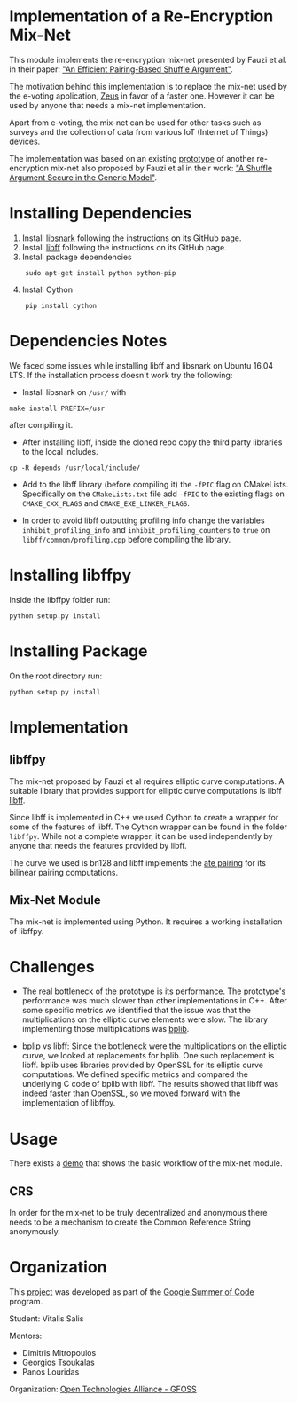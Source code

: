 Implementation of a Re-Encryption Mix-Net
======================================================

This module implements the re-encryption mix-net
presented by Fauzi et al. in their paper:
["An Efficient Pairing-Based Shuffle Argument"](http://kodu.ut.ee/~lipmaa/papers/flsz17/).

The motivation behind this implementation is
to replace the mix-net used by
the e-voting application, [Zeus](https://github.com/grnet/zeus)
in favor of a faster one.
However it can be used by anyone that needs a
mix-net implementation.

Apart from e-voting,
the mix-net can be used for other tasks such as surveys
and the collection of data from various IoT
(Internet of Things) devices.

The implementation was based on an existing
[prototype](https://github.com/grnet/ac16)
of another re-encryption mix-net also proposed by Fauzi et al
in their work:
["A Shuffle Argument Secure in the Generic Model"](https://eprint.iacr.org/2016/866.pdf).


Installing Dependencies
=======================

1. Install [libsnark](https://github.com/scipr-lab/libsnark) following
the instructions on its GitHub page.
2. Install [libff](https://github.com/scipr-lab/libff) following
the instructions on its GitHub page.
3. Install package dependencies
```
    sudo apt-get install python python-pip
```
4. Install Cython
```
    pip install cython
```

Dependencies Notes
==================

We faced some issues while installing libff and libsnark on Ubuntu 16.04 LTS.
If the installation process doesn't work try the following:

- Install libsnark on `/usr/` with
```
make install PREFIX=/usr
```
after compiling it.

- After installing libff, inside the cloned repo copy
the third party libraries to the local includes.
```
cp -R depends /usr/local/include/
```

- Add to the libff library (before compiling it) the `-fPIC`
  flag on CMakeLists. Specifically on the
  `CMakeLists.txt` file add `-fPIC` to the existing flags on `CMAKE_CXX_FLAGS`
  and `CMAKE_EXE_LINKER_FLAGS`.

- In order to avoid libff outputting profiling info change the variables
  `inhibit_profiling_info` and `inhibit_profiling_counters` to `true` on
  `libff/common/profiling.cpp` before compiling the library.

Installing libffpy
==================

Inside the libffpy folder run:

```
python setup.py install
```

Installing Package
==================

On the root directory run:

```
python setup.py install
```

Implementation
==============

libffpy
-------

The mix-net proposed by Fauzi et al requires elliptic curve computations.
A suitable library that provides support for elliptic curve computations
is libff [libff](https://github.com/scipr-lab/libff).

Since libff is implemented in C++ we used Cython to create a wrapper
for some of the features of libff. The Cython wrapper can be found in
the folder `libffpy`. While not a complete wrapper, it can be
used independently by anyone that needs the features provided by
libff.

The curve we used is bn128 and libff implements
the [ate pairing](https://github.com/herumi/ate-pairing)
for its bilinear pairing computations.

Mix-Net Module
--------------

The mix-net is implemented using Python. It requires a working
installation of libffpy.


Challenges
==========

- The real bottleneck of the prototype is its performance. The prototype's
performance was much slower than other implementations in C++. After some
specific metrics we identified that the issue was that the multiplications
on the elliptic curve elements were slow. The library implementing those
multiplications was [bplib](https://github.com/gdanezis/bplib/).

- bplip vs libff: Since the bottleneck were the multiplications on the elliptic
curve, we looked at replacements for bplib. One such replacement is libff. bplib
uses libraries provided by OpenSSL for its elliptic curve computations.
We defined specific metrics and compared the underlying C code of bplib
with libff. The results showed that libff was indeed faster than OpenSSL,
so we moved forward with the implementation of libffpy.


Usage
=====

There exists a
[demo](https://github.com/eellak/gsoc17module-zeus/blob/master/src/demo.py)
that shows the basic workflow of the mix-net module.

CRS
---

In order for the mix-net to be truly decentralized and anonymous
there needs to be a mechanism to create the Common Reference String
anonymously.


Organization
============

This [project](https://summerofcode.withgoogle.com/projects/#6269134514946048)
was developed as part of the [Google Summer of Code](
https://summerofcode.withgoogle.com) program.

Student: Vitalis Salis

Mentors:

- Dimitris Mitropoulos
- Georgios Tsoukalas
- Panos Louridas

Organization: [Open Technologies Alliance - GFOSS](https://gfoss.eu/)
